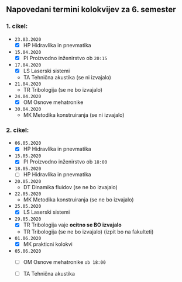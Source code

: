 ## Napovedani termini kolokvijev za 6. semester

### 1. cikel:

- `23.03.2020`
	- [x] HP Hidravlika in pnevmatika
- `15.04.2020`
	- [x] PI Proizvodno inženirstvo ob `20:15`
- `17.04.2020`
	- [x] LS Laserski sistemi
	- TA Tehnična akustika (se ni izvajalo)
- `21.04.2020`
	- TR Tribologija (se ne bo izvajalo)
- `24.04.2020`
	- [x] OM Osnove mehatronike
- `30.04.2020`
	- MK Metodika konstruiranja (se ni izvajalo)

### 2. cikel:

- `06.05.2020`
	- [x] HP Hidravlika in pnevmatika
- `15.05.2020`
	- [x] PI Proizvodno inženirstvo ob `18:00`
- `18.05.2020`
	- [ ] HP Hidravlika in pnevmatika
- `20.05.2020`
	- DT Dinamika fluidov (se ne bo izvajalo)
- `22.05.2020`
	- MK Metodika konstruiranja (se ne bo izvajalo)
- `25.05.2020`
	- [x] LS Laserski sistemi
- `29.05.2020`
	- [x] TR Tribologija vaje **ocitno se BO izvajalo**
	- TR Tribologija (se ne bo izvajalo) (izpit bo na fakulteti)
- `01.06.2020`
	- [x] MK prakticni kolokvi
- `05.06.2020`
	- [ ] OM Osnove mehatronike `ob 18:00`
	- [ ] TA Tehnična akustika

